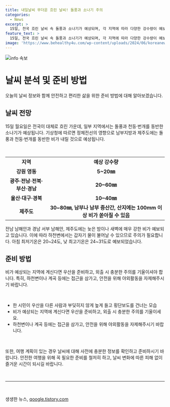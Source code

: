 ```yaml
---
title: 내일날씨 무더운 흐린 날씨! 돌풍과 소나기 주의
categories:
  - News
excerpt: >
  15일, 전국 흐린 날씨 속 돌풍과 소나기가 예상되며, 각 지역에 따라 다양한 강수량이 예보돼 있다. 특히 제주도와 남해안 지역은 강한 비로 피해가 우려되니 주의가 필요하다. 또한, 바람이 강하게 불어 일부 해상과 먼바다는 물결이 높아지겠다. 최고기온은 24~31도로 예보되며, 체감온도는 수도권과 강원 내륙, 충청권 내륙에서 33도 안팎으로 오를 전망이다.
feature_text: >
  15일, 전국 흐린 날씨 속 돌풍과 소나기가 예상되며, 각 지역에 따라 다양한 강수량이 예보돼 있다. 특히 제주도와 남해안 지역은 강한 비로 피해가 우려되니 주의가 필요하다. 또한, 바람이 강하게 불어 일부 해상과 먼바다는 물결이 높아지겠다. 최고기온은 24~31도로 예보되며, 체감온도는 수도권과 강원 내륙, 충청권 내륙에서 33도 안팎으로 오를 전망이다.
image: 'https://www.behealthy4u.com/wp-content/uploads/2024/06/koreanews.jpg'
---
```


<p><img src="https://www.behealthy4u.com/wp-content/uploads/2024/06/koreanews.jpg" alt="info 속보" /></p>

<h1>날씨 분석 및 준비 방법</h1>

<p data-ke-size="size16">오늘의 날씨 정보와 함께 안전하고 편리한 삶을 위한 준비 방법에 대해 알아보겠습니다.</p>

<h2 data-ke-size="size26">날씨 전망</h2>

<p data-ke-size="size16">15일 월요일은 전국이 대체로 흐린 가운데, 일부 지역에서는 돌풍과 천둥·번개를 동반한 소나기가 예상됩니다. 기상청에 따르면 정체전선의 영향으로 남부지방과 제주도에는 돌풍과 천둥·번개를 동반한 비가 내릴 것으로 예상됩니다.</p>

<p data-ke-size="size16">&nbsp;</p>

<table>
    <tbody>
        <tr>
            <td style="text-align: center; height: 17px;"><b>지역</b></td>
            <td style="text-align: center; height: 17px;"><b>예상 강수량</b></td>
        </tr>
        <tr>
            <td style="text-align: center; height: 17px;"><b>강원 영동</b></td>
            <td style="text-align: center; height: 17px;"><b>5~20㎜</b></td>
        </tr>
        <tr>
            <td style="text-align: center; height: 17px;"><b>광주·전남·전북·부산·경남</b></td>
            <td style="text-align: center; height: 17px;"><b>20~60㎜</b></td>
        </tr>
        <tr>
            <td style="text-align: center; height: 17px;"><b>울산·대구·경북</b></td>
            <td style="text-align: center; height: 17px;"><b>10~40㎜</b></td>
        </tr>
        <tr>
            <td style="text-align: center; height: 17px;"><b>제주도</b></td>
            <td style="text-align: center; height: 17px;"><b>30~80㎜, 남부나 남부 중산간, 산지에는 100mm 이상 비가 쏟아질 수 있음</b></td>
        </tr>
    </tbody>
</table>

<p data-ke-size="size16">전남 남해안과 경남 서부 남해안, 제주도에는 늦은 밤이나 새벽에 매우 강한 비가 예보되고 있습니다. 이에 따라 하천변에서는 갑자기 물이 불어날 수 있으므로 주의가 필요합니다. 아침 최저기온은 20~24도, 낮 최고기온은 24~31도로 예보되었습니다.</p>

<h2 data-ke-size="size26">준비 방법</h2>

<p data-ke-size="size16">비가 예상되는 지역에 계신다면 우산을 준비하고, 외출 시 충분한 주의를 기울이셔야 합니다. 특히, 하천변이나 계곡 등에는 접근을 삼가고, 안전을 위해 야외활동을 자제해주시기 바랍니다.</p>

<p data-ke-size="size16">&nbsp;</p>

<ul>
    <li>한 시민이 우산을 다른 사람과 부딪히지 않게 높게 들고 횡단보도를 건너는 모습</li>
    <li>비가 예상되는 지역에 계신다면 우산을 준비하고, 외출 시 충분한 주의를 기울이세요.</li>
    <li>하천변이나 계곡 등에는 접근을 삼가고, 안전을 위해 야외활동을 자제해주시기 바랍니다.</li>
</ul>

<p data-ke-size="size16">&nbsp;</p>

<p data-ke-size="size16">또한, 여행 계획이 있는 경우 날씨에 대해 사전에 충분한 정보를 확인하고 준비하시기 바랍니다. 안전한 여행을 위해 꼭 필요한 준비를 철저히 하고, 날씨 변화에 따른 피해 없이 즐거운 시간이 되시길 바랍니다.</p>

<p data-ke-size="size16">&nbsp;</p>

<hr>

<p data-ke-size="size16">&nbsp;</p>
생생한 뉴스, <a href="https://qoogle.tistory.com" rel="dofollow">qoogle.tistory.com</a>


